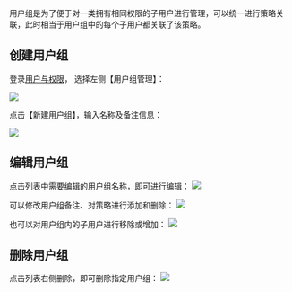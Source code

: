 用户组是为了便于对一类拥有相同权限的子用户进行管理，可以统一进行策略关联，此时相当于用户组中的每个子用户都关联了该策略。


## 创建用户组

登录[用户与权限](http://console.tce.fsphere.cn/cam)， 选择左侧【用户组管理】：

![](https://mccdn.qcloud.com/static/img/6bc0e23cc86083eaa2e0de5e523b9ca7/image.jpg)

点击【新建用户组】，输入名称及备注信息：

![](https://mccdn.qcloud.com/static/img/3c9becd55f8b398f968d0042919ad1f5/image.jpg)

## 编辑用户组

点击列表中需要编辑的用户组名称，即可进行编辑：
![](https://mccdn.qcloud.com/static/img/8468a0e265deedacd7c4e6fcd119f1f6/image.jpg)

可以修改用户组备注、对策略进行添加和删除：
![](https://mccdn.qcloud.com/static/img/f0583c4f24ea88a08e220ed272911126/image.jpg)

也可以对用户组内的子用户进行移除或增加：
![](https://mccdn.qcloud.com/static/img/9b445cb81491085b3df4732f5b93cc6e/image.jpg)

## 删除用户组

点击列表右侧删除，即可删除指定用户组：
![](https://mccdn.qcloud.com/static/img/529157308720df29e8d334353c7a0319/image.jpg)